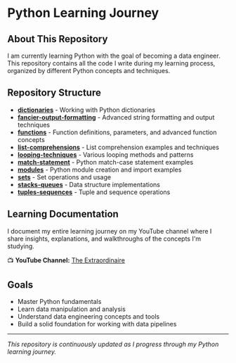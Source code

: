 # Python Learning Journey

## About This Repository

I am currently learning Python with the goal of becoming a data engineer. This repository contains all the code I write during my learning process, organized by different Python concepts and techniques.

## Repository Structure

- **[dictionaries](./dictionaries/)** - Working with Python dictionaries
- **[fancier-output-formatting](./fancier-output-formatting/)** - Advanced string formatting and output techniques
- **[functions](./functions/)** - Function definitions, parameters, and advanced function concepts
- **[list-comprehensions](./list-comprehensions/)** - List comprehension examples and techniques
- **[looping-techniques](./looping-techniques/)** - Various looping methods and patterns
- **[match-statement](./match-statement/)** - Python match-case statement examples
- **[modules](./modules/)** - Python module creation and import examples
- **[sets](./sets/)** - Set operations and usage
- **[stacks-queues](./stacks-queues/)** - Data structure implementations
- **[tuples-sequences](./tuples-sequences/)** - Tuple and sequence operations

## Learning Documentation

I document my entire learning journey on my YouTube channel where I share insights, explanations, and walkthroughs of the concepts I'm studying.

📺 **YouTube Channel:** [The Extraordinaire](https://www.youtube.com/@extraordinaire-e7o)

## Goals

- Master Python fundamentals
- Learn data manipulation and analysis
- Understand data engineering concepts and tools
- Build a solid foundation for working with data pipelines

---

*This repository is continuously updated as I progress through my Python learning journey.*
